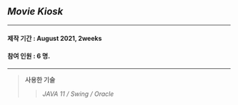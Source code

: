 ## *Movie Kiosk*    
***
#### 제작 기간 : August 2021, 2weeks
#### 참여 인원 : 6 명.  
***
 >**사용한 기술**     
 > >_JAVA 11 / Swing / Oracle_


